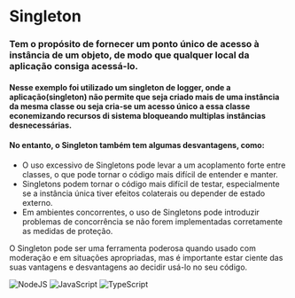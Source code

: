 
# Singleton

### Tem o propósito de fornecer um ponto único de acesso à instância de um objeto, de modo que qualquer local da aplicação consiga acessá-lo.

#### Nesse exemplo foi utilizado um singleton de logger, onde a aplicação(singleton) não permite que seja criado mais de uma instância da mesma classe ou seja cria-se um acesso único a essa classe econemizando recursos di sistema bloqueando multiplas instâncias desnecessárias.

#### No entanto, o Singleton também tem algumas desvantagens, como:  
- O uso excessivo de Singletons pode levar a um acoplamento forte entre classes, o que pode tornar o código mais difícil de entender e manter.
 - Singletons podem tornar o código mais difícil de testar, especialmente se a instância única tiver efeitos colaterais ou depender de estado externo.
 - Em ambientes concorrentes, o uso de Singletons pode introduzir problemas de concorrência se não forem implementadas corretamente as medidas de proteção.

  O Singleton pode ser uma ferramenta poderosa quando usado com moderação e em situações apropriadas, mas é importante estar ciente das suas vantagens e desvantagens ao decidir usá-lo no seu código.

![NodeJS](https://img.shields.io/badge/node.js-6DA55F?style=for-the-badge&logo=node.js&logoColor=white)
![JavaScript](https://img.shields.io/badge/JavaScript-F7DF1E?style=for-the-badge&logo=javascript&logoColor=black)
![TypeScript](https://img.shields.io/badge/TypeScript-007ACC?style=for-the-badge&logo=typescript&logoColor=white)